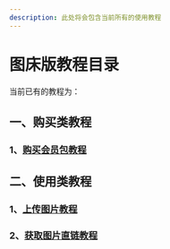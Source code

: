 ```yaml
---
description: 此处将会包含当前所有的使用教程
---
```


# 图床版教程目录

当前已有的教程为：

## 一、购买类教程

### 1、[购买会员包教程](gou-mai-hui-yuan-bao-jiao-cheng.md)

## 二、使用类教程

### 1、[上传图片教程](shang-chuan-tu-pian-jiao-cheng.md)

### 2、[获取图片直链教程](huo-qu-tu-pian-zhi-lian-jiao-cheng.md)

